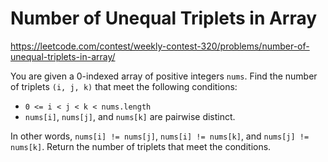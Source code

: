 # Number of Unequal Triplets in Array

https://leetcode.com/contest/weekly-contest-320/problems/number-of-unequal-triplets-in-array/

You are given a 0-indexed array of positive integers `nums`. Find the number of triplets `(i, j, k)` that meet the following conditions:

- `0 <= i < j < k < nums.length`
- `nums[i]`, `nums[j]`, and `nums[k]` are pairwise distinct.

In other words, `nums[i] != nums[j]`, `nums[i] != nums[k]`, and `nums[j] != nums[k]`.
Return the number of triplets that meet the conditions.
